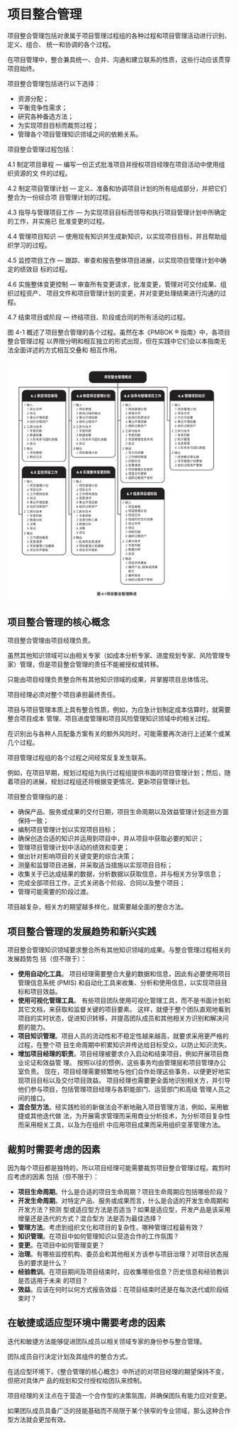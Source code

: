 # 项目整合管理
项目整合管理包括对隶属于项目管理过程组的各种过程和项目管理活动进行识别、定义、组合、
统一和协调的各个过程。

在项目管理中，整合兼具统一、合并、沟通和建立联系的性质，这些行动应该贯穿项目始终。

项目整合管理包括进行以下选择：

- 资源分配；
- 平衡竞争性需求；
- 研究各种备选方法；
- 为实现项目目标而裁剪过程；
- 管理各个项目管理知识领域之间的依赖关系。
 
项目整合管理过程包括：

4.1 制定项目章程 — 编写一份正式批准项目并授权项目经理在项目活动中使用组织资源的文
件的过程。

4.2 制定项目管理计划 — 定义、准备和协调项目计划的所有组成部分，并把它们整合为一份综合项
目管理计划的过程。

4.3 指导与管理项目工作 — 为实现项目目标而领导和执行项目管理计划中所确定的工作，并实施已
批准变更的过程。

4.4 管理项目知识 — 使用现有知识并生成新知识，以实现项目目标，并且帮助组织学习的过程。

4.5 监控项目工作 — 跟踪、审查和报告整体项目进展，以实现项目管理计划中确定的绩效目
标的过程。

4.6 实施整体变更控制 — 审查所有变更请求，批准变更，管理对可交付成果、组织过程资产、
项目文件和项目管理计划的变更，并对变更处理结果进行沟通的过程。

4.7 结束项目或阶段 — 终结项目、阶段或合同的所有活动的过程。

图 4-1 概述了项目整合管理的各个过程。虽然在本《PMBOK ® 指南》中，各项目整合管理过程
以界限分明和相互独立的形式出现，但在实践中它们会以本指南无法全面详述的方式相互交叠和
相互作用。

![](/img/20190830094724.png)

## 项目整合管理的核心概念
项目整合管理由项目经理负责。

虽然其他知识领域可以由相关专家（如成本分析专家、进度规划专家、风险管理专家）管理，但是项目整合管理的责任不能被授权或转移。

只能由项目经理负责整合所有其他知识领域的成果，并掌握项目总体情况。

项目经理必须对整个项目承担最终责任。

项目与项目管理本质上具有整合性质，例如，为应急计划制定成本估算时，就需要整合项目成本
管理、项目进度管理和项目风险管理知识领域中的相关过程。

在识别出与各种人员配备方案有关的额外风险时，可能需要再次进行上述某个或某几个过程。

项目管理过程组的各个过程之间经常反复发生联系。

例如，在项目早期，规划过程组为执行过程组提供书面的项目管理计划；然后，随着项目的进展，规划过程组还将根据变更情况，更新项目管理计划。

项目整合管理指的是：
- 确保产品、服务或成果的交付日期，项目生命周期以及效益管理计划这些方面保持一致；
- 编制项目管理计划以实现项目目标；
- 确保创造合适的知识并运用到项目中，并从项目中获取必要的知识；
- 管理项目管理计划中活动的绩效和变更；
- 做出针对影响项目的关键变更的综合决策；
- 测量和监督项目进展，并采取适当措施以实现项目目标；
- 收集关于已达成结果的数据，分析数据以获取信息，并与相关方分享信息；
- 完成全部项目工作，正式关闭各个阶段、合同以及整个项目；
- 管理可能需要的阶段过渡。

项目越复杂，相关方的期望越多样化，就需要越全面的整合方法。

## 项目整合管理的发展趋势和新兴实践
项目整合管理知识领域要求整合所有其他知识领域的成果。与整合管理过程相关的发展趋势包
括（但不限于）：
- **使用自动化工具**。
项目经理需要整合大量的数据和信息，因此有必要使用项目管理信息系统
(PMIS) 和自动化工具来收集、分析和使用信息，以实现项目目标和项目效益。
- **使用可视化管理工具**。
有些项目团队使用可视化管理工具，而不是书面计划和其它文档，来获取和监督关键的项目要素。
这样，就便于整个团队直观地看到项目的实时状态，促进知识转移，并提高团队成员和其他相关方识别和解决问题的能力。
- **项目知识管理**。项目人员的流动性和不稳定性越来越高，就要求采用更严格的过程，在整个项
目生命周期中积累知识并传达给目标受众，以防止知识流失。
- **增加项目经理的职责**。项目经理被要求介入启动和结束项目，例如开展项目商业论证和效益管
理。
按照以往的惯例，这些事务均由管理层和项目管理办公室负责。
现在，项目经理需要频繁地与他们合作处理这些事务，以便更好地实现项目目标以及交付项目效益。
项目经理也需要更全面地识别相关方，并引导他们参与项目，包括管理项目经理与各职能部门、运营部门和高级
管理人员之间的接口。
- **混合型方法**。经实践检验的新做法会不断地融入项目管理方法，例如，采用敏捷或其他迭代做
法，为开展需求管理而采用商业分析技术，为分析项目复杂性而采用相关工具，以及为在组织
中应用项目成果而采用组织变革管理方法。
 
## 裁剪时需要考虑的因素
因为每个项目都是独特的，所以项目经理可能需要裁剪项目整合管理过程。裁剪时应考虑的因素
包括（但不限于）：
- **项目生命周期**。什么是合适的项目生命周期？项目生命周期应包括哪些阶段？
- **开发生命周期**。对特定产品、服务或成果而言，什么是合适的开发生命周期和开发方法？预测
型或适应型方法是否适当？如果是适应型，开发产品是该采用增量还是迭代的方式？混合型方
法是否为最佳选择？
- **管理方法**。考虑到组织文化和项目的复杂性，哪种管理过程最有效？
- **知识管理**。在项目中如何管理知识以营造合作的工作氛围？
- **变更**。在项目中如何管理变更？
- **治理**。有哪些监控机构、委员会和其他相关方该参与项目治理？对项目状态报告的要求是什么？
- **经验教训**。在项目期间及项目结束时，应收集哪些信息？历史信息和经验教训是否适用于未来
的项目？
- **效益**。应该在何时以何方式报告效益：在项目结束时还是在每次迭代或阶段结束时？

## 在敏捷或适应型环境中需要考虑的因素
迭代和敏捷方法能够促进团队成员以相关领域专家的身份参与整合管理。

团队成员自行决定计划及其组件的整合方式。

在适应型环境下，《整合管理的核心概念》中所述的对项目经理的期望保持不变，但把对具体产
品的规划和交付授权给团队来控制。

项目经理的关注点在于营造一个合作型的决策氛围，并确保团队有能力应对变更。

如果团队成员具备广泛的技能基础而不局限于某个狭窄的专业领域，那么这种合作型方法就会更加有效。